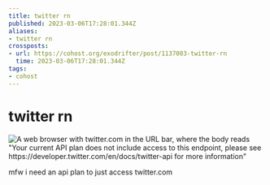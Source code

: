 ```yaml
---
title: twitter rn
published: 2023-03-06T17:28:01.344Z
aliases:
- twitter rn
crossposts:
- url: https://cohost.org/exodrifter/post/1137003-twitter-rn
  time: 2023-03-06T17:28:01.344Z
tags:
- cohost
---
```


# twitter rn

![A web browser with twitter.com in the URL bar, where the body reads "Your current API plan does not include access to this endpoint, please see https://developer.twitter.com/en/docs/twitter-api for more information"](20230306172801-twitter.png)

mfw i need an api plan to just access twitter.com
